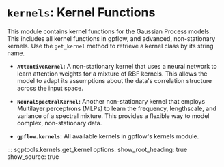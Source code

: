 # `kernels`: Kernel Functions
This module contains kernel functions for the Gaussian Process models. This includes all kernel functions in gpflow, and advanced, non-stationary kernels. Use the `get_kernel` method to retrieve a kernel class by its string name.


* **`AttentiveKernel`:** A non-stationary kernel that uses a neural network to learn attention weights for a mixture of RBF kernels. This allows the model to adapt its assumptions about the data's correlation structure across the input space.

* **`NeuralSpectralKernel`:** Another non-stationary kernel that employs Multilayer perceptrons (MLPs) to learn the frequency, lengthscale, and variance of a spectral mixture. This provides a flexible way to model complex, non-stationary data.

* **`gpflow.kernels`:** All available kernels in gpflow's kernels module.
   
::: sgptools.kernels.get_kernel
    options:
      show_root_heading: true
      show_source: true
